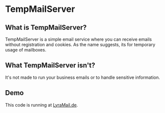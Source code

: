 # TempMailServer

## What is TempMailServer?
TempMailServer is a simple email service where you can receive emails without registration and cookies. As the name suggests, its for temporary usage of mailboxes.

## What TempMailServer **isn't**?
It's not made to run your business emails or to handle sensitive information.

## Demo
This code is running at [LyraMail.de](https://lyramail.de).
